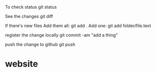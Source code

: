 To check status
git status

See the changes
git diff

If there's new files
Add them all: git add .
Add one: git add folder/file.text

register the change locally
git commit -am "add a thing"

push the change to github
git push
# website
